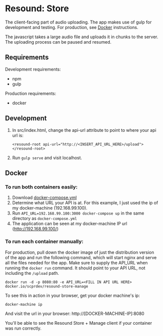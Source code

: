 # Resound: Store

The client-facing part of audio uploading.  The app makes use of gulp for development and testing.
For production, see [Docker](#docker) instructions. 

The javascript takes a large audio file and uploads it in chunks to the server.  The uploading process can be paused
and resumed.

## Requirements

Development requirements:

* npm
* gulp

Production requirements:

* docker


## Development

1. In src/index.html, change the api-url attribute to point to where your api url is:
    ```
    <resound-root api-url="http://<INSERT_API_URL_HERE>/upload">
    </resound-root>
    ```

2. Run `gulp serve` and visit localhost.

## Docker

### To run both containers easily:

1. Download [docker-compose.yml](prod/docker-compose.yml)
2. Determine what URL your API is at. For this example, I just used the ip of my docker-machine (192.168.99.100).
3. Run `API_URL=192.168.99.100:3000 docker-compose up` in the same directory as `docker-compose.yml`
4. The application can be seen at my docker-machine IP url (http://192.168.99.100/)

### To run each container manually:
For production, pull down the docker image of just the distribution version of the app and run the following command, 
which will start nginx and serve all the files needed for the app.  Make sure to supply the API_URL when running the
`docker run` command.  It should point to your API URL, not including the `/upload` path.

`docker run -d -p 8080:80 -e API_URL=<FILL IN API URL HERE> docker.io/scprdev/resound-store-manage`

To see this in action in your browser, get your docker machine's ip:

`docker-machine ip`

And visit the url in your browser: http://[DOCKER-MACHINE-IP]:8080

You'll be able to see the Resound Store + Manage client if your container was run correctly.